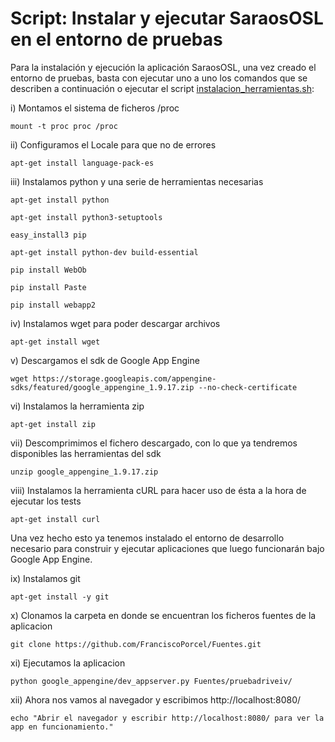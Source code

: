 # Script: Instalar y ejecutar SaraosOSL en el entorno de pruebas

Para la instalación y ejecución la aplicación SaraosOSL, una vez creado el entorno de pruebas, basta con ejecutar uno a uno los comandos que se describen a continuación o ejecutar el script [instalacion_herramientas.sh](https://github.com/miguelfabre/Proyecto/blob/master/script/instalacion_herramientas.sh): 

i) Montamos el sistema de ficheros /proc

```mount -t proc proc /proc```

ii) Configuramos el Locale para que no de errores 

```apt-get install language-pack-es```

iii) Instalamos python y una serie de herramientas necesarias

```apt-get install python```

```apt-get install python3-setuptools```

```easy_install3 pip```

```apt-get install python-dev build-essential```

```pip install WebOb```

```pip install Paste```

```pip install webapp2```

iv) Instalamos wget para poder descargar archivos

```apt-get install wget```

v) Descargamos el sdk de Google App Engine

```wget https://storage.googleapis.com/appengine-sdks/featured/google_appengine_1.9.17.zip --no-check-certificate```

vi) Instalamos la herramienta zip

```apt-get install zip```

vii) Descomprimimos el fichero descargado, con lo que ya tendremos disponibles las herramientas del sdk

```unzip google_appengine_1.9.17.zip```

viii) Instalamos la herramienta cURL para hacer uso de ésta a la hora de ejecutar los tests

```apt-get install curl```

Una vez hecho esto ya tenemos instalado el entorno de desarrollo necesario para construir y ejecutar aplicaciones que luego funcionarán bajo Google App Engine.

ix) Instalamos git

```apt-get install -y git```

x) Clonamos la carpeta en donde se encuentran los ficheros fuentes de la aplicacion

```git clone https://github.com/FranciscoPorcel/Fuentes.git```

xi) Ejecutamos la aplicacion

```python google_appengine/dev_appserver.py Fuentes/pruebadriveiv/```

xii) Ahora nos vamos al navegador y escribimos http://localhost:8080/

```echo "Abrir el navegador y escribir http://localhost:8080/ para ver la app en funcionamiento."```

